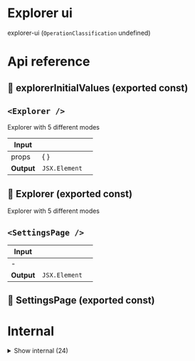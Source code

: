 # Explorer ui

explorer-ui (`OperationClassification` undefined)



# Api reference

## 📄 explorerInitialValues (exported const)

## `<Explorer />`

Explorer with 5 different modes


| Input      |    |    |
| ---------- | -- | -- |
| props | {  } |  |
| **Output** | `JSX.Element`   |    |



## 📄 Explorer (exported const)

Explorer with 5 different modes


## `<SettingsPage />`

| Input      |    |    |
| ---------- | -- | -- |
| - | | |
| **Output** | `JSX.Element`   |    |



## 📄 SettingsPage (exported const)

# Internal

<details><summary>Show internal (24)</summary>
    
  # `<ContentSearch />`

TODO:
Make another API that goes through `*.MarkdownIndex.json?summary`, and another one that goes through all file contents. (). Super direct layer on explore for files. Not per letter, per search. Does need include/exclude capability

Use the same `PathSearchResults` but augment it to show the matches in the file/summary content. Links to open the file collection.


| Input      |    |    |
| ---------- | -- | -- |
| - | | |
| **Output** | `JSX.Element`   |    |



## `<FolderMenu />`

| Input      |    |    |
| ---------- | -- | -- |
| - | | |
| **Output** | `JSX.Element`   |    |



## `<FoldersPiece />`

| Input      |    |    |
| ---------- | -- | -- |
| props | { explorableBasePathsActive?: { href: string, <br />isActive: boolean, <br />projectRelativePath: string, <br />name: string, <br /> }[], <br />isFolder?: boolean, <br />queryPath: string, <br />filename?: string, <br /> } |  |
| **Output** | `JSX.Element`   |    |



## `<NavButton />`

| Input      |    |    |
| ---------- | -- | -- |
| - | | |
| **Output** | `JSX.Element`   |    |



## `<PathSearch />`

Use `api.getExplorableFilesWithContext` with `PathSearchResults` component


| Input      |    |    |
| ---------- | -- | -- |
| - | | |
| **Output** | `JSX.Element`   |    |



## `<QueueStatusComponent />`

| Input      |    |    |
| ---------- | -- | -- |
| - | | |
| **Output** | `JSX.Element`   |    |



## `<RecentPinned />`

| Input      |    |    |
| ---------- | -- | -- |
| - | | |
| **Output** | `JSX.Element`   |    |



## `<SearchBar />`

Special explorer searchbar

- When in path search mode, immediately give result (frontend render)
- When in any other search mode, start search when you hit enter


| Input      |    |    |
| ---------- | -- | -- |
| - | | |
| **Output** | `JSX.Element`   |    |



## `<SearchResultComponent />`

If you click on a site that up and running, it should startup via pm2 before being redirected there


| Input      |    |    |
| ---------- | -- | -- |
| props | { searchResult: `SearchResult`, <br />index: number, <br /> } |  |
| **Output** | `JSX.Element`   |    |



## `<SearchResultPage />`

LLM search (getAllSearchResultsWithContext) which includes db, functions, interfaces, etc.


| Input      |    |    |
| ---------- | -- | -- |
| - | | |
| **Output** | `JSX.Element`   |    |



## setConfig()

| Input      |    |    |
| ---------- | -- | -- |
| apiUrl | string |  |,| disableAdmin | boolean |  |,| customCustomProjectRelativeBasePaths | string[] | TITLE: CustomProject relative base path of your file system to show |
| **Output** |    |    |



## 📄 ContentSearch (exported const)

TODO:
Make another API that goes through `*.MarkdownIndex.json?summary`, and another one that goes through all file contents. (). Super direct layer on explore for files. Not per letter, per search. Does need include/exclude capability

Use the same `PathSearchResults` but augment it to show the matches in the file/summary content. Links to open the file collection.


## 📄 explorerSearchTypes (exported const)

## 📄 FolderMenu (exported const)

## 📄 FoldersPiece (exported const)

## 📄 NavButton (exported const)

## 📄 PathSearch (exported const)

Use `api.getExplorableFilesWithContext` with `PathSearchResults` component


## 📄 QueueStatusComponent (exported const)

## 📄 RecentPinned (exported const)

## 📄 SearchBar (exported const)

Special explorer searchbar

- When in path search mode, immediately give result (frontend render)
- When in any other search mode, start search when you hit enter


## 📄 SearchResultComponent (exported const)

If you click on a site that up and running, it should startup via pm2 before being redirected there


## 📄 SearchResultPage (exported const)

LLM search (getAllSearchResultsWithContext) which includes db, functions, interfaces, etc.


## 📄 setConfig (exported const)

## 📄 { StoreProvider, useStore } (exported const)

TODO: Remove some of all of these things, not needed so much
  </details>

